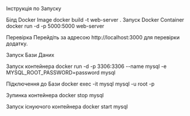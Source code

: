 Інструкція по Запуску


Білд Docker Image
docker build -t web-server .
Запуск Docker Container
docker run -d -p 5000:5000 web-server



Перевірка
Перейдіть за адресою http://localhost:3000 для перевірки додатку.

Запуск Бази Даних



Запуск контейнера
docker run -d -p 3306:3306 --name mysql -e MYSQL_ROOT_PASSWORD=password mysql


Підключення до Бази
docker exec -it mysql mysql -u root -p


Зупинка контейнера
docker stop mysql


Запуск існуючого контейнера
docker start mysql
